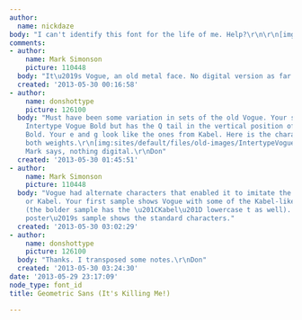 ```yaml
---
author:
  name: nickdaze
body: "I can't identify this font for the life of me. Help?\r\n\r\n[img:sites/default/files/old-images/sample_6182.jpg]"
comments:
- author:
    name: Mark Simonson
    picture: 110448
  body: "It\u2019s Vogue, an old metal face. No digital version as far as I know."
  created: '2013-05-30 00:16:58'
- author:
    name: donshottype
    picture: 126100
  body: "Must have been some variation in sets of the old Vogue. Your specimen resembles
    Intertype Vogue Bold but has the Q tail in the vertical position of the Extra
    Bold. Your e and g look like the ones from Kabel. Here is the character set of
    both weights.\r\n[img:sites/default/files/old-images/IntertypeVogueBoldAndXtrBold@33_5339.jpg]\r\nAs
    Mark says, nothing digital.\r\nDon"
  created: '2013-05-30 01:45:51'
- author:
    name: Mark Simonson
    picture: 110448
  body: "Vogue had alternate characters that enabled it to imitate the look of Futura
    or Kabel. Your first sample shows Vogue with some of the Kabel-like alternates
    (the bolder sample has the \u201CKabel\u201D lowercase t as well). The original
    poster\u2019s sample shows the standard characters."
  created: '2013-05-30 03:02:29'
- author:
    name: donshottype
    picture: 126100
  body: "Thanks. I transposed some notes.\r\nDon"
  created: '2013-05-30 03:24:30'
date: '2013-05-29 23:17:09'
node_type: font_id
title: Geometric Sans (It's Killing Me!)

---
```

